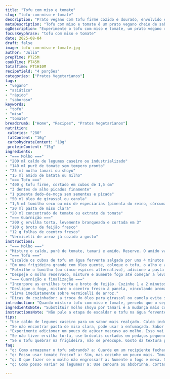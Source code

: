 ```yaml
---
title: "Tofu com miso e tomate"
slug: "tofu-com-miso-e-tomate"
description: "Prato vegano com tofu firme cozido e dourado, envolvido em molho espesso de tomate e miso. Leve toque de especiarias, pimenta e aroma de alho. Acompanhado por legumes frescos como ervilha torta e broto de feijão, finalizados com coentro fresco e servido sobre vermicelli de arroz. Versão sem soja substitui molho shoyu por tamari, e tomilho fresco entra no lugar do cinco-espices para um aroma diferente. A preparação envolve escaldar o tofu previamente para firmeza, e cozimento em fogo médio para intensificar sabores enquanto o molho engrosse devagar. Textura do tofu fica macia por dentro e crocante por fora, ideal para quem curte comidas com camadas complexas e frescor."
metaDescription: "Tofu com miso e tomate é um prato vegano cheio de sabor, com texturas crocantes e molho espesso. Perfeito para quem ama sabores asiáticos."
ogDescription: "Experimente o tofu com miso e tomate, um prato vegano rico em textura e sabor. Perfeito para quem busca uma refeição leve e deliciosa."
focusKeyphrase: "tofu com miso e tomate"
date: 2025-08-04
draft: false
image: tofu-com-miso-e-tomate.jpg
author: "Julia"
prepTime: PT25M
cookTime: PT45M
totalTime: PT1H10M
recipeYield: "4 porções"
categories: ["Pratos Vegetarianos"]
tags:
- "vegano"
- "asiático"
- "rápido"
- "saboroso"
keywords:
- "tofu"
- "miso"
- "tomate"
breadcrumb: ["Home", "Recipes", "Pratos Vegetarianos"]
nutrition: 
 calories: "280"
 fatContent: "16g"
 carbohydrateContent: "18g"
 proteinContent: "15g"
ingredients:
- "=== Molho ==="
- "200 ml caldo de legumes caseiro ou industrializado"
- "140 ml purê de tomate sem tempero pronto"
- "25 ml molho tamari ou shoyu"
- "15 ml amido de batata ou milho"
- "=== Tofu ==="
- "400 g tofu firme, cortado em cubos de 1,5 cm"
- "3 dentes de alho picados finamente"
- "1 pimenta dedo-de-moça sem sementes e picada"
- "50 ml óleo de girassol ou canola"
- "1,5 ml tomilho seco ou mix de especiarias (pimenta do reino, cúrcuma, gengibre)"
- "20 ml pasta de miso clara"
- "20 ml concentrado de tomate ou extrato de tomate"
- "=== Guarnição ==="
- "200 g ervilha torta, levemente branqueada e cortada em 3"
- "180 g broto de feijão fresco"
- "12 g folhas de coentro fresco"
- "Vermicelli de arroz já cozido a gosto"
instructions:
- "=== Molho ==="
- "Misture o caldo, purê de tomate, tamari e amido. Reserve. O amido vai ajudar a dar aquela liga típica no molho, não acelere o fogo para evitar grumos."
- "=== Tofu ==="
- "Escalde os cubos de tofu em água fervente salgada por uns 4 minutos. Isso ajuda a firmar e tirar aquele sabor residual da soja. Se tiver pressa, pule essa etapa, mas a textura não vai ficar tão boa."
- "Em uma frigideira grande com óleo quente, coloque o tofu, o alho e a pimenta. Doure até ficar com uma crostinha dourada, cerca de 6 a 8 minutos em fogo médio-alto. Mexa com cuidado para não quebrar os cubos."
- "Polvilhe o tomilho (ou cinco-espices alternativo), adicione a pasta de miso e o extrato de tomate. Deixe cozinhar 3 minutos mexendo sempre para liberar aroma das especiarias e caramelizar um pouco o tomate sem queimar."
- "Despeje o molho reservado, misture e aumente fogo até começar a levantar fervura. Diminua para médio-baixo e deixe o molho reduzir e engrossar por cerca de 9 a 12 minutos, mexendo de vez em quando. Fique de olho para não ressecar nem queimar, o ponto é quando o molho cobre as costas da colher."
- "=== Guarnição e finalização ==="
- "Incorpore as ervilhas torta e broto de feijão. Cozinhe 1 a 2 minutos só para murchar as folhas sem perder crocância."
- "Desligue o fogo, misture o coentro fresco à panela, vinculando aroma fresco e herbal que contrasta com o molho pesado."
- "Sirva imediatamente sobre vermicelli de arroz."
- "Dicas do cozinhador: a troca do óleo para girassol ou canola evita sabores invasivos do azeite; pimenta dedo-de-moça tem toque menos agressivo que pimenta-bird; para versão sem soja use tamari sem trigo. Ajuste o tempo de cozimento do molho conforme sua textura preferida. No meio do cozimento perceba quando o cheiro do miso começa a predominar - sinal que está no ponto certo."
introduction: "Quando misturo tofu com miso e tomate, percebo que o segredo está em controlar o calor e tirar umidade do tofu com uma leve escaldada. A crocância externa do tofu, somada à densidade do molho, cria textura que me lembra daqueles pratos de rua com sabor marcante. Gosto de brincar com especiarias trocando o clássico cinco-espices por tomilho e um toque de cúrcuma, para dar um frescor inesperado. A combinação das ervilhas torta crocantes, broto de feijão suculento e o frescor do coentro mantém a receita leve, mesmo com o molho mais concentrado. Aposta certeira pra quem quer matar a vontade cozinhando sem muita enrolação."
ingredientsNote: "Substituir molho shoyu por tamari é a mudança mais comum pra quem tem restrição ao glúten ou prefere algo menos salgado. Para um toque extra, troque o óleo de oliva por girassol, pois o azeite pode escurecer e amargar em calor muito alto e comprometer o resultado do tofu dourado. O amido de batata é opção que funciona tão bem quanto milho e pode ser encontrado em supermercado comum. O purê de tomate pode ser substituído por polpa de tomate dissolvida em um pouco de água, isso muda um pouco o sabor mas mantém a textura. Atenção ao frescor dos vegetais da guarnição, são eles que trazem contraste no prato e ajudam no equilíbrio de sabores e texturas."
instructionsNote: "Não pule a etapa de escaldar o tofu na água fervente, mesmo que seja só por alguns minutos, isso firma ele por dentro e evita que desmanche na frigideira - algo que já vi acontecer várias vezes. Quando dourar, mexa com cuidado, só para virar os cubos por inteiro, nada de mexer demais ou eles viram uma papa. Na hora de adicionar o molho, mexa rápido para dispersar o amido e evitar grumos, se perceber que está endurecendo demais, abaixe o fogo e mexa mais meticulosamente. Para a guarnição, o ponto é quase cru, com cor vibrante, assim mantém crocância e frescor. No final, misture o coentro com o fogo desligado para não amargar, coentro fresco vira quase um perfume que equilibra o molho mais pesado."
tips:
- "Use caldo de legumes caseiro para um sabor mais realçado. Caldo industrializado é prático, mas tem muito sódio. Dê preferência a marcas menos salgadas."
- "Se não encontrar pasta de miso clara, pode usar a enfumaçada. Sabor vai mudar um pouco, mas fica bom. É mais forte, então use menos no começo."
- "Experimente adicionar um pouco de açúcar mascavo ao molho. Isso vai equilibrar a acidez do tomate. Cuidado para não exagerar, só uma pitada."
- "Se não tiver ervilha torta, use brócolis cortados em pedaços pequenos. Eles vão manter a crocância e a coloração verde vibrante do prato."
- "Se o tofu quebrar na frigideira, não se preocupe. Gosto da textura pedaçuda. Mas, se preferir cubos inteiros, vire com cuidado, usando uma espátula."
faq:
- "q: Como armazenar o tofu sobrando? a: Guarde em um recipiente fechado em água. Mude a água a cada dia. Dura até uma semana assim. "
- "q: Posso usar tomate fresco? a: Sim, mas cozinhe um pouco mais. Tomate fresco é mais líquido. Pode ser necessário ajustar o amido."
- "q: O que fazer se o molho não engrossar? a: Aumente o fogo e mexa. Se continuar ralo, adicione mais amido dissolvido em água. "
- "q: Como posso variar os legumes? a: Use cenoura ou abobrinha, cortados finos. Adicione no final para manter a crocância. "

---
```

